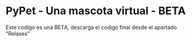 # PyPet - Una mascota virtual - BETA

Este codigo es una BETA, descarga el codigo final desde el apartado "Relases"
